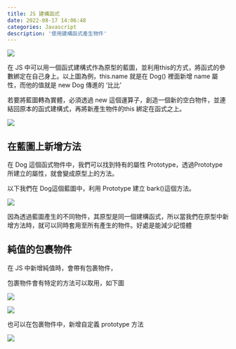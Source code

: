 ```yaml
---
title: JS 建構函式
date: 2022-08-17 14:06:48
categories: Javascript
description: '使用建構函式產生物件'
---
```


![](https://miro.medium.com/max/1330/1*plHyXH3Pw_nJME6HKoZCBw.png)

在 JS 中可以用一個函式建構式作為原型的藍圖，並利用this的方式，將函式的參數綁定在自己身上。以上圖為例，this.name 就是在 Dog() 裡面新增 name 屬性，而他的值就是 new Dog 傳進的 ‘比比’

若要將藍圖轉為實體，必須透過 new 這個運算子，創造一個新的空白物件，並連結回原本的函式建構式，再將新產生物件的this 綁定在函式之上。

![](https://miro.medium.com/max/1400/1*NKTq194Iry-MevyisZwzVw.png)

## 在藍圖上新增方法

在 Dog 這個函式物件中，我們可以找到特有的屬性 Prototype，透過Prototype所建立的屬性，就會變成原型上的方法。

以下我們在 Dog這個藍圖中，利用 Prototype 建立 bark()這個方法。

![](https://miro.medium.com/max/904/1*JPXBzFA0j9XfE2fFVSXMHg.png)

因為透過藍圖產生的不同物件，其原型是同一個建構函式，所以當我們在原型中新增方法時，就可以同時套用至所有產生的物件。好處是能減少記憶體

## 純值的包裹物件

在 JS 中新增純值時，會帶有包裹物件，

包裹物件會有特定的方法可以取用，如下圖

![](https://miro.medium.com/max/824/1*_ZWf6dKEo9HFxRP2b8n38w.png)

![](https://miro.medium.com/max/546/1*G766dfSEg775Y4pmHy_jTg.png)

也可以在包裹物件中，新增自定義 prototype 方法

![](https://miro.medium.com/max/1068/1*DWkNiANU1gO6prqXYOKQIA.png)




